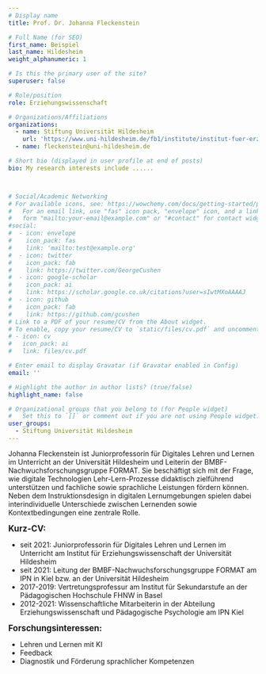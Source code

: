 ```yaml
---
# Display name
title: Prof. Dr. Johanna Fleckenstein

# Full Name (for SEO)
first_name: Beispiel
last_name: Hildesheim
weight_alphanumeric: 1

# Is this the primary user of the site?
superuser: false

# Role/position
role: Erziehungswissenschaft

# Organizations/Affiliations
organizations:
  - name: Stiftung Universität Hildesheim
    url: 'https://www.uni-hildesheim.de/fb1/institute/institut-fuer-erziehungswissenschaft/angewandte-erziehungswissenschaft/mitglieder/prof-dr-johanna-fleckenstein/'
  - name: fleckenstein@uni-hildesheim.de

# Short bio (displayed in user profile at end of posts)
bio: My research interests include ......



# Social/Academic Networking
# For available icons, see: https://wowchemy.com/docs/getting-started/page-builder/#icons
#   For an email link, use "fas" icon pack, "envelope" icon, and a link in the
#   form "mailto:your-email@example.com" or "#contact" for contact widget.
#social:
#  - icon: envelope
#    icon_pack: fas
#    link: 'mailto:test@example.org'
#  - icon: twitter
#    icon_pack: fab
#    link: https://twitter.com/GeorgeCushen
#  - icon: google-scholar
#    icon_pack: ai
#    link: https://scholar.google.co.uk/citations?user=sIwtMXoAAAAJ
#  - icon: github
#    icon_pack: fab
#    link: https://github.com/gcushen
# Link to a PDF of your resume/CV from the About widget.
# To enable, copy your resume/CV to `static/files/cv.pdf` and uncomment the lines below.
# - icon: cv
#   icon_pack: ai
#   link: files/cv.pdf

# Enter email to display Gravatar (if Gravatar enabled in Config)
email: ''

# Highlight the author in author lists? (true/false)
highlight_name: false

# Organizational groups that you belong to (for People widget)
#   Set this to `[]` or comment out if you are not using People widget.
user_groups:
  - Stiftung Universität Hildesheim
---
```


Johanna Fleckenstein ist Juniorprofessorin für Digitales Lehren und Lernen im Unterricht an der Universität Hildesheim und Leiterin der BMBF-Nachwuchsforschungsgruppe FORMAT. Sie beschäftigt sich mit der Frage, wie digitale Technologien Lehr-Lern-Prozesse didaktisch zielführend unterstützen und fachliche sowie sprachliche Leistungen fördern können. Neben dem Instruktionsdesign in digitalen Lernumgebungen spielen dabei interindividuelle Unterschiede zwischen Lernenden sowie Kontextbedingungen eine zentrale Rolle. <br>

<big>**Kurz-CV:**</big>
- seit 2021: Juniorprofessorin für Digitales Lehren und Lernen im Unterricht am Institut für Erziehungswissenschaft der Universität Hildesheim
- seit 2021: Leitung der BMBF-Nachwuchsforschungsgruppe FORMAT am IPN in Kiel bzw. an der Universität Hildesheim
- 2017-2019: Vertretungsprofessur am Institut für Sekundarstufe an der Pädagogischen Hochschule FHNW in Basel 
- 2012-2021: Wissenschaftliche Mitarbeiterin in der Abteilung Erziehungswissenschaft und Pädagogische Psychologie am IPN Kiel

<big>**Forschungsinteressen:**</big>
- Lehren und Lernen mit KI
- Feedback
- Diagnostik und Förderung sprachlicher Kompetenzen 